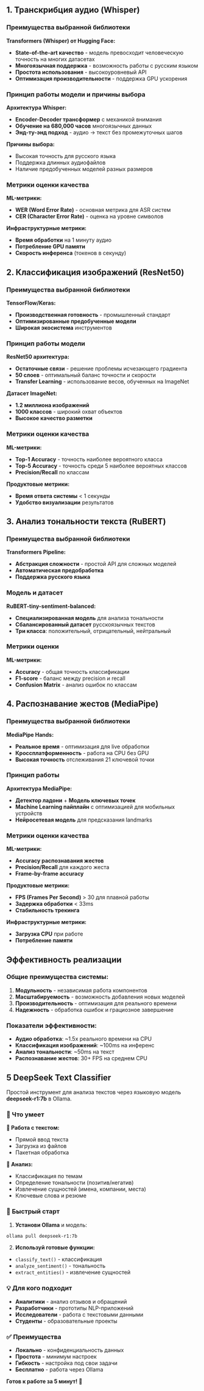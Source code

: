 ## 1. Транскрибция аудио (Whisper)

### Преимущества выбранной библиотеки
**Transformers (Whisper) от Hugging Face:**
- **State-of-the-art качество** - модель превосходит человеческую точность на многих датасетах
- **Многоязычная поддержка** - возможность работы с русским языком
- **Простота использования** - высокоуровневый API
- **Оптимизация производительности** - поддержка GPU ускорения

### Принцип работы модели и причины выбора
**Архитектура Whisper:**
- **Encoder-Decoder трансформер** с механикой внимания
- **Обучение на 680,000 часов** многоязычных данных
- **Энд-ту-энд подход** - аудио → текст без промежуточных шагов

**Причины выбора:**
- Высокая точность для русского языка
- Поддержка длинных аудиофайлов
- Наличие предобученных моделей разных размеров

### Метрики оценки качества
**ML-метрики:**
- **WER (Word Error Rate)** - основная метрика для ASR систем
- **CER (Character Error Rate)** - оценка на уровне символов

**Инфраструктурные метрики:**
- **Время обработки** на 1 минуту аудио
- **Потребление GPU памяти**
- **Скорость инференса** (токенов в секунду)

## 2. Классификация изображений (ResNet50)

### Преимущества выбранной библиотеки
**TensorFlow/Keras:**
- **Производственная готовность** - промышленный стандарт
- **Оптимизированные предобученные модели**
- **Широкая экосистема** инструментов

### Принцип работы модели
**ResNet50 архитектура:**
- **Остаточные связи** - решение проблемы исчезающего градиента
- **50 слоев** - оптимальный баланс точности и скорости
- **Transfer Learning** - использование весов, обученных на ImageNet

**Датасет ImageNet:**
- **1.2 миллиона изображений**
- **1000 классов** - широкий охват объектов
- **Высокое качество разметки**

### Метрики оценки качества
**ML-метрики:**
- **Top-1 Accuracy** - точность наиболее вероятного класса
- **Top-5 Accuracy** - точность среди 5 наиболее вероятных классов
- **Precision/Recall** по классам

**Продуктовые метрики:**
- **Время ответа системы** < 1 секунды
- **Удобство визуализации** результатов

## 3. Анализ тональности текста (RuBERT)

### Преимущества выбранной библиотеки
**Transformers Pipeline:**
- **Абстракция сложности** - простой API для сложных моделей
- **Автоматическая предобработка**
- **Поддержка русского языка**

### Модель и датасет
**RuBERT-tiny-sentiment-balanced:**
- **Специализированная модель** для анализа тональности
- **Сбалансированный датасет** русскоязычных текстов
- **Три класса**: положительный, отрицательный, нейтральный

### Метрики оценки
**ML-метрики:**
- **Accuracy** - общая точность классификации
- **F1-score** - баланс между precision и recall
- **Confusion Matrix** - анализ ошибок по классам

## 4. Распознавание жестов (MediaPipe)

### Преимущества выбранной библиотеки
**MediaPipe Hands:**
- **Реальное время** - оптимизация для live обработки
- **Кроссплатформенность** - работа на CPU без GPU
- **Высокая точность** отслеживания 21 ключевой точки

### Принцип работы
**Архитектура MediaPipe:**
- **Детектор ладони** + **Модель ключевых точек**
- **Machine Learning пайплайн** с оптимизацией для мобильных устройств
- **Нейросетевая модель** для предсказания landmarks

### Метрики оценки качества
**ML-метрики:**
- **Accuracy распознавания жестов**
- **Precision/Recall** для каждого жеста
- **Frame-by-frame accuracy**

**Продуктовые метрики:**
- **FPS (Frames Per Second)** > 30 для плавной работы
- **Задержка обработки** < 33ms
- **Стабильность трекинга**

**Инфраструктурные метрики:**
- **Загрузка CPU** при работе
- **Потребление памяти**

## Эффективность реализации

### Общие преимущества системы:
1. **Модульность** - независимая работа компонентов
2. **Масштабируемость** - возможность добавления новых моделей
3. **Производительность** - оптимизация для реального времени
4. **Надежность** - обработка ошибок и грациозное завершение

### Показатели эффективности:
- **Аудио обработка**: ~1.5x реального времени на CPU
- **Классификация изображений**: ~100ms на инференс
- **Анализ тональности**: ~50ms на текст
- **Распознавание жестов**: 30+ FPS на среднем CPU

## 5 DeepSeek Text Classifier

Простой инструмент для анализа текстов через языковую модель **deepseek-r1:7b** в Ollama.

### 📌 Что умеет

**📁 Работа с текстом:**
- Прямой ввод текста
- Загрузка из файлов
- Пакетная обработка

**🎯 Анализ:**
- Классификация по темам
- Определение тональности (позитив/негатив)
- Извлечение сущностей (имена, компании, места)
- Ключевые слова и резюме

### 🚀 Быстрый старт

1. **Установи Ollama** и модель:
```bash
ollama pull deepseek-r1:7b
```

2. **Используй готовые функции:**
- `classify_text()` - классификация
- `analyze_sentiment()` - тональность  
- `extract_entities()` - извлечение сущностей

### 💡 Для кого подходит

- **Аналитики** - анализ отзывов и обращений
- **Разработчики** - прототипы NLP-приложений
- **Исследователи** - работа с текстовыми данными
- **Студенты** - образовательные проекты

### ✅ Преимущества

- **Локально** - конфиденциальность данных
- **Простота** - минимум настроек
- **Гибкость** - настройка под свои задачи
- **Бесплатно** - работа через Ollama

**Готов к работе за 5 минут!** 🎯
